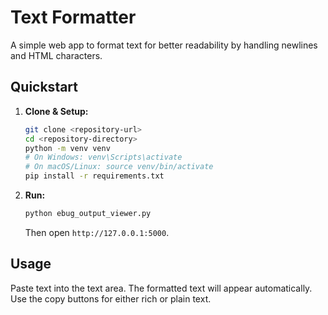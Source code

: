 # Text Formatter

A simple web app to format text for better readability by handling newlines and HTML characters.

## Quickstart

1.  **Clone & Setup:**
    ```bash
    git clone <repository-url>
    cd <repository-directory>
    python -m venv venv
    # On Windows: venv\Scripts\activate
    # On macOS/Linux: source venv/bin/activate
    pip install -r requirements.txt
    ```

2.  **Run:**
    ```bash
    python ebug_output_viewer.py
    ```
    Then open `http://127.0.0.1:5000`.

## Usage

Paste text into the text area. The formatted text will appear automatically. Use the copy buttons for either rich or plain text. 
